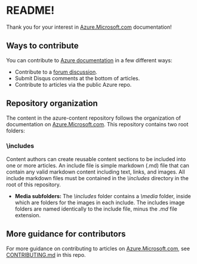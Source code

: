 # README!

Thank you for your interest in [Azure.Microsoft.com](http://azure.microsoft.com) documentation!

## Ways to contribute

You can contribute to [Azure documentation](http://azure.microsoft.com/en-us/documentation/) in a few different ways:

* Contribute to a [forum discussion](http://social.msdn.microsoft.com/Forums/windowsazure/en-US/home).
* Submit Disqus comments at the bottom of articles.
* Contribute to articles via the public Azure repo.

## Repository organization

The content in the azure-content repository follows the organization of documentation on [Azure.Microsoft.com](http://azure.microsoft.com). This repository contains two root folders: 

### \includes

Content authors can create reusable content sections to be included into one or more articles. An include file is simple markdown (.md) file that can contain any valid markdown content including text, links, and images. All include markdown files must be contained in the *\includes* directory in the root of this repository. 

* **Media subfolders:** The *\includes* folder contains a *\media* folder, inside which are folders for the images in each include. The includes image folders are named identically to the include file, minus the *.md* file extension.

## More guidance for contributors
For more guidance on contributing to articles on [Azure.Microsoft.com](http://azure.microsoft.com), see [CONTRIBUTING.md](https://github.com/Azure/azure-content/blob/master/CONTRIBUTING.md) in this repo. 

